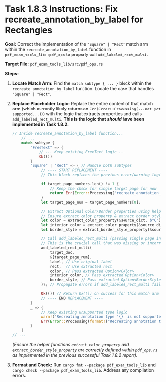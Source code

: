 # Task 1.8.3 Instructions: Fix recreate_annotation_by_label for Rectangles

**Goal:** Correct the implementation of the `"Square" | "Rect"` match arm within the `recreate_annotation_by_label` function in `pdf_exam_tools_lib::pdf_ops` to properly call `add_labeled_rect_multi`.

**Target File:** `pdf_exam_tools_lib/src/pdf_ops.rs`

**Steps:**

1.  **Locate Match Arm:** Find the `match subtype { ... }` block within the `recreate_annotation_by_label` function. Locate the case that handles `"Square" | "Rect"`.

2.  **Replace Placeholder Logic:** Replace the entire content of that match arm (which currently likely returns an `Err(Error::Processing(...not yet supported...))`) with the logic that extracts properties and calls `add_labeled_rect_multi`. **This is the logic that *should* have been implemented in Task 1.8.2.**

    ```rust
    // Inside recreate_annotation_by_label function...
        // ...
        match subtype {
            "FreeText" => {
                // ... Keep existing FreeText logic ...
                Ok(())
            }
            "Square" | "Rect" => { // Handle both subtypes
                 // ---- START REPLACEMENT ----
                 // This block replaces the previous error/warning logic for Square/Rect

                 if target_page_numbers.len() != 1 {
                     // Keep the check for single target page for now
                     return Err(Error::Processing("recreate_annotation_by_label for Rect/Square currently only supports exactly one target page.".to_string()));
                 }
                 let target_page_num = target_page_numbers[0];

                 // Extract Optional Color/Border properties using helpers
                 // Ensure extract_color_property & extract_border_style_property helpers exist in this file
                 let color = extract_color_property(&source_dict, b"C");
                 let interior_color = extract_color_property(&source_dict, b"IC");
                 let border_style = extract_border_style_property(&source_dict);

                 // Call add_labeled_rect_multi (passing single page in slice)
                 // This is the crucial call that was missing or incorrect previously
                 add_labeled_rect_multi(
                     target_doc,
                     &[target_page_num],
                     label, // Use original label
                     rect,  // Use extracted rect
                     color, // Pass extracted Option<Color>
                     interior_color, // Pass extracted Option<Color>
                     border_style, // Pass extracted Option<BorderStyle>
                 )?; // Propagate errors if add_labeled_rect_multi fails

                 Ok(()) // Return Ok(()) on success for this match arm
                 // ---- END REPLACEMENT ----
            }
            _ => {
                 // Keep existing unsupported type logic
                 warn!("Recreating annotation type '{}' is not supported.", subtype);
                 Err(Error::Processing(format!("Recreating annotation type '{}' is not supported.", subtype)))
            }
        }
    // ...
    ```
    *(Ensure the helper functions `extract_color_property` and `extract_border_style_property` are correctly defined within `pdf_ops.rs` as implemented in the previous successful Task 1.8.2 report).*

3.  **Format and Check:** Run `cargo fmt --package pdf_exam_tools_lib` and `cargo check --package pdf_exam_tools_lib`. Address any compilation errors.
